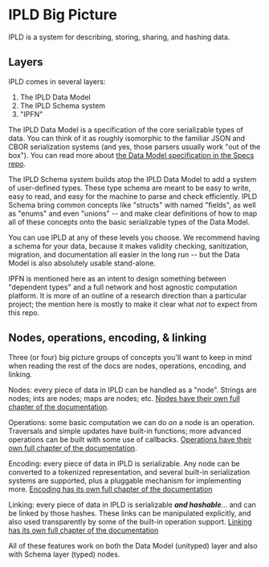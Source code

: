 IPLD Big Picture
================

IPLD is a system for describing, storing, sharing, and hashing data.


Layers
------

IPLD comes in several layers:

1. The IPLD Data Model
2. The IPLD Schema system
3. "IPFN"

The IPLD Data Model is a specification of the core serializable types of data.
You can think of it as roughly isomorphic to the familiar JSON and CBOR
serialization systems (and yes, those parsers usually work "out of the box").
You can read more about
[the Data Model specification in the Specs repo](https://github.com/ipld/specs/blob/master/IPLD-Data-Model-v1.md).

The IPLD Schema system builds atop the IPLD Data Model to add a system of
user-defined types.  These type schema are meant to be easy to write, easy to
read, and easy for the machine to parse and check efficiently.
IPLD Schema bring common concepts like "structs" with named "fields", as well
as "enums" and even "unions" -- and make clear definitions of how to map all of
these concepts onto the basic serializable types of the Data Model.

You can use IPLD at any of these levels you choose.  We recommend having a
schema for your data, because it makes validity checking, sanitization,
migration, and documentation all easier in the long run -- but the Data Model
is also absolutely usable stand-alone.

IPFN is mentioned here as an intent to design something between "dependent types"
and a full network and host agnostic computation platform.  It is more of an
outline of a research direction than a particular project; the mention here is
mostly to make it clear what *not* to expect from this repo.


Nodes, operations, encoding, & linking
--------------------------------------

Three (or four) big picture groups of concepts you'll want to keep in mind when
reading the rest of the docs are nodes, operations, encoding, and linking.

Nodes: every piece of data in IPLD can be handled as a "node".
Strings are nodes; ints are nodes; maps are nodes; etc.
[Nodes have their own full chapter of the documentation](./nodes.md).

Operations: some basic computation we can do *on* a node is an operation.
Traversals and simple updates have built-in functions; more advanced operations
can be built with some use of callbacks.
[Operations have their own full chapter of the documentation](./operations.md).

Encoding: every piece of data in IPLD is serializable.  Any node can be
converted to a tokenized representation, and several built-in serialization
systems are supported, plus a pluggable mechanism for implementing more.
[Encoding has its own full chapter of the documentation](./encoding.md)

Linking: every piece of data in IPLD is serializable ***and hashable***...
and can be linked by those hashes.  These links can be manipulated explicitly,
and also used transparently by some of the built-in operation support.
[Linking has its own full chapter of the documentation](./linking.md)

All of these features work on both the Data Model (unityped) layer
and also with Schema layer (typed) nodes.

